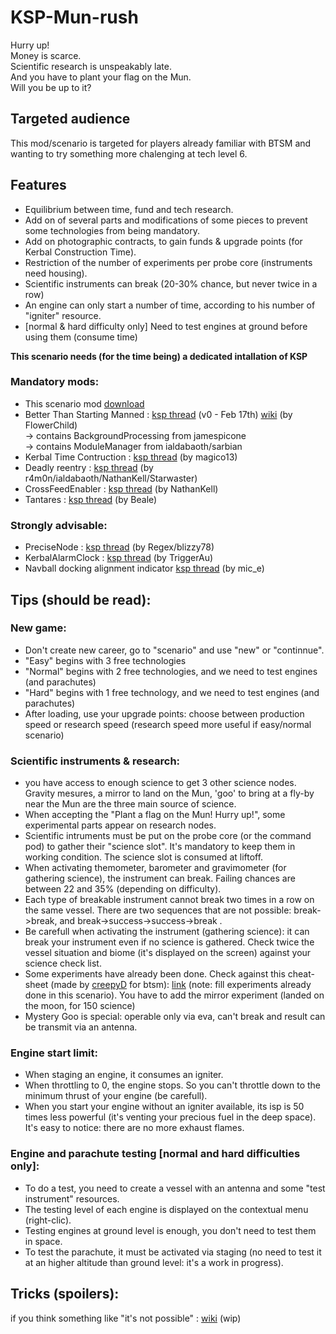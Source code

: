 # KSP-Mun-rush

Hurry up!  
Money is scarce.  
Scientific research is unspeakably late.  
And you have to plant your flag on the Mun.  
Will you be up to it?  

## Targeted audience
This mod/scenario is targeted for players already familiar with BTSM and wanting to try something more chalenging at tech level 6.

## Features
- Equilibrium between time, fund and tech research.
- Add on of several parts and modifications of some pieces to prevent some technologies from being mandatory.
- Add on photographic contracts, to gain funds & upgrade points (for Kerbal Construction Time).
- Restriction of the number of experiments per probe core (instruments need housing).
- Scientific instruments can break (20-30% chance, but never twice in a row)
- An engine can only start a number of time, according to his number of "igniter" resource.
- [normal & hard difficulty only] Need to test engines at ground before using them (consume time)

**This scenario needs (for the time being) a dedicated intallation of KSP** 

### Mandatory mods:
- This scenario mod [download](https://kerbalstuff.com/mod/692/Mun%20rush)
- Better Than Starting Manned : [ksp thread](http://forum.kerbalspaceprogram.com/threads/61632-0-9-Better-Than-Starting-Manned-Career-Mode-Redefined-%28v0-Feb-17th%29) (v0 - Feb 17th) [wiki](http://btsm.wikia.com/wiki/Better_Than_Starting_Manned_Wiki) (by FlowerChild)  
  -> contains BackgroundProcessing from jamespicone  
  -> contains ModuleManager from ialdabaoth/sarbian 
- Kerbal Time Contruction : [ksp thread](http://forum.kerbalspaceprogram.com/threads/92377-0-90-Kerbal-Construction-Time-1-1-5-%2803-24-15%29-Unrapid-Planned-Assembly) (by magico13)
- Deadly reentry : [ksp thread](http://forum.kerbalspaceprogram.com/threads/54954-0-90-Deadly-Reentry-v6-5-3-Beta-Mar-6-2015) (by r4m0n/ialdabaoth/NathanKell/Starwaster)
- CrossFeedEnabler : [ksp thread](http://forum.kerbalspaceprogram.com/threads/76499-0-90-CrossFeedEnabler-v3-2-Dec-20-14) (by NathanKell)
- Tantares : [ksp thread](http://forum.kerbalspaceprogram.com/threads/81537-0-90-Tantares-Stockalike-Soyuz-and-MIR-20-1-02-04-2015-KIS-Fix) (by Beale)

### Strongly advisable:
- PreciseNode : [ksp thread](http://forum.kerbalspaceprogram.com/threads/47863-0-90-0-Precise-Node-1-1-2-Precisely-edit-your-maneuver-nodes) (by Regex/blizzy78)
- KerbalAlarmClock : [ksp thread](http://forum.kerbalspaceprogram.com/threads/24786-0-90-Kerbal-Alarm-Clock-v3-2-4-0-%28Mar-30%29) (by TriggerAu)
- Navball docking alignment indicator [ksp thread](http://forum.kerbalspaceprogram.com/threads/54303-0-90-Navball-docking-alignment-indicator-v6) (by mic_e)

## Tips (should be read):
### New game:
- Don't create new career, go to "scenario" and use "new" or "continnue".
- "Easy" begins with 3 free technologies
- "Normal" begins with 2 free technologies, and we need to test engines (and parachutes)
- "Hard" begins with 1 free technology, and we need to test engines (and parachutes)
- After loading, use your upgrade points: choose between production speed or research speed (research speed more useful if easy/normal scenario)

### Scientific instruments & research:
- you have access to enough science to get 3 other science nodes. Gravity mesures, a mirror to land on the Mun, 'goo' to bring at a fly-by near the Mun are the three main source of science.
- When accepting the "Plant a flag on the Mun! Hurry up!", some experimental parts appear on research nodes.
- Scientific intruments must be put on the probe core (or the command pod) to gather their "science slot". It's mandatory to keep them in working condition. The science slot is consumed at liftoff.
- When activating themometer, barometer and gravimometer (for gathering science), the instrument can break. Failing chances are between 22 and 35% (depending on difficulty).
- Each type of breakable instrument cannot break two times in a row on the same vessel. There are two sequences that are not possible: break->break, and break->success->success->break .
- Be carefull when activating the instrument (gathering science): it can break your instrument even if no science is gathered. Check twice the vessel situation and biome (it's displayed on the screen) against your science check list.
- Some experiments have already been done. Check against this cheat-sheet (made by [creepyD](http://forum.kerbalspaceprogram.com/threads/61632-0-23-5-Better-Than-Starting-Manned-Career-Mode-Redefined-%28v1-56-May-7th%29/page204?p=984915#post984915) for btsm): [link](https://onedrive.live.com/?cid=24b14eb57322c2f4&id=24B14EB57322C2F4!147) (note: fill experiments already done in this scenario). You have to add the mirror experiment (landed on the moon, for 150 science)
- Mystery Goo is special: operable only via eva, can't break and result can be transmit via an antenna.

### Engine start limit:
- When staging an engine, it consumes an igniter.
- When throttling to 0, the engine stops. So you can't throttle down to the minimum thrust of your engine (be carefull). 
- When you start your engine without an igniter available, its isp is 50 times less powerful (it's venting your precious fuel in the deep space). It's easy to notice: there are no more exhaust flames.

### Engine and parachute testing [normal and hard difficulties only]:
- To do a test, you need to create a vessel with an antenna and some "test instrument" resources.
- The testing level of each engine is displayed on the contextual menu (right-clic).
- Testing engines at ground level is enough, you don't need to test them in space.
- To test the parachute, it must be activated via staging (no need to test it at an higher altitude than ground level: it's a work in progress).

## Tricks (spoilers):  
if you think something like "it's not possible" : [wiki](https://github.com/supermerill/KSP-Mun-rush/wiki) (wip)
